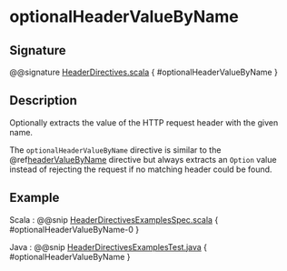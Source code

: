# optionalHeaderValueByName

## Signature

@@signature [HeaderDirectives.scala]($akka-http$/akka-http/src/main/scala/akka/http/scaladsl/server/directives/HeaderDirectives.scala) { #optionalHeaderValueByName }

## Description

Optionally extracts the value of the HTTP request header with the given name.

The `optionalHeaderValueByName` directive is similar to the @ref[headerValueByName](headerValueByName.md) directive but always extracts
an `Option` value instead of rejecting the request if no matching header could be found.

## Example

Scala
:  @@snip [HeaderDirectivesExamplesSpec.scala]($test$/scala/docs/http/scaladsl/server/directives/HeaderDirectivesExamplesSpec.scala) { #optionalHeaderValueByName-0 }

Java
:  @@snip [HeaderDirectivesExamplesTest.java]($test$/java/docs/http/javadsl/server/directives/HeaderDirectivesExamplesTest.java) { #optionalHeaderValueByName }
